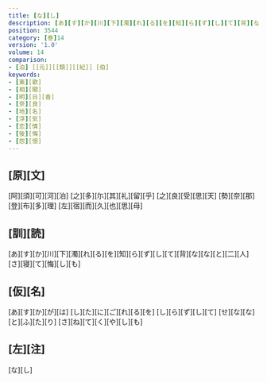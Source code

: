 ```yaml
---
title: [な][し]
description: [あ][す][か][川][下][濁][れ][る][を][知][ら][ず][し][て][背][な][な][と][二][人][さ][寝][て][悔][し][も]
position: 3544
category: [巻]14
version: '1.0'
volume: 14
comparison:
- [泊] [[元]][[類]][[紀]] [伯]
keywords:
- [東][歌]
- [相][聞]
- [明][日][香]
- [奈][良]
- [地][名]
- [浮][気]
- [恋][情]
- [後][悔]
- [怨][恨]
---
```


## [原][文]

[阿][須][可][河][泊] [之][多][尓][其][礼][留][乎] [之][良][受][思][天] [勢][奈][那][登][布][多][理] [左][宿][而][久][也][思][母]

## [訓][読]

[あ][す][か][川][下][濁][れ][る][を][知][ら][ず][し][て][背][な][な][と][二][人][さ][寝][て][悔][し][も]

## [仮][名]

[あ][す][か][が][は] [し][た][に][ご][れ][る][を] [し][ら][ず][し][て] [せ][な][な][と][ふ][た][り] [さ][ね][て][く][や][し][も]

## [左][注]

[な][し]
